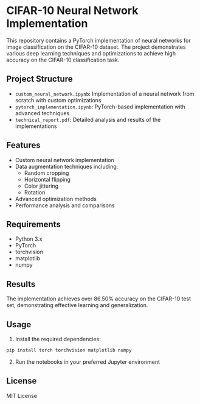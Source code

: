 # CIFAR-10 Neural Network Implementation

This repository contains a PyTorch implementation of neural networks for image classification on the CIFAR-10 dataset. The project demonstrates various deep learning techniques and optimizations to achieve high accuracy on the CIFAR-10 classification task.

## Project Structure

- `custom_neural_network.ipynb`: Implementation of a neural network from scratch with custom optimizations
- `pytorch_implementation.ipynb`: PyTorch-based implementation with advanced techniques
- `technical_report.pdf`: Detailed analysis and results of the implementations

## Features

- Custom neural network implementation
- Data augmentation techniques including:
  - Random cropping
  - Horizontal flipping
  - Color jittering
  - Rotation
- Advanced optimization methods
- Performance analysis and comparisons

## Requirements

- Python 3.x
- PyTorch
- torchvision
- matplotlib
- numpy

## Results

The implementation achieves over 86.50% accuracy on the CIFAR-10 test set, demonstrating effective learning and generalization.

## Usage

1. Install the required dependencies:
```bash
pip install torch torchvision matplotlib numpy
```

2. Run the notebooks in your preferred Jupyter environment

## License

MIT License 